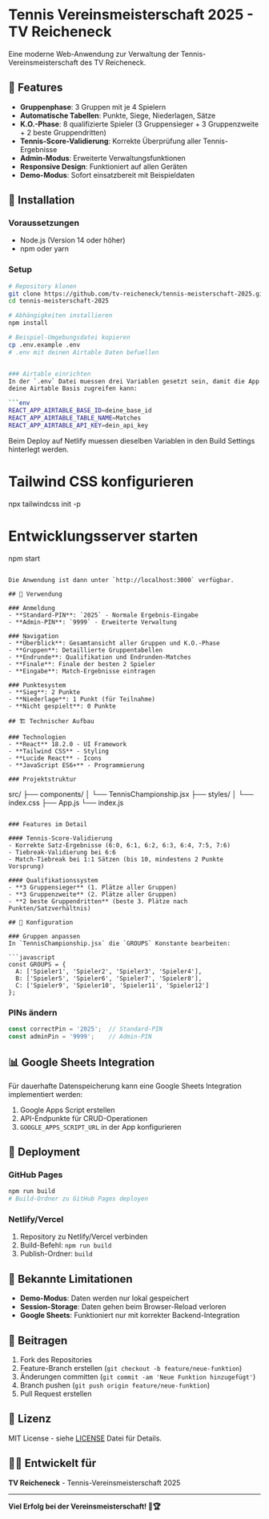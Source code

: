 # Tennis Vereinsmeisterschaft 2025 - TV Reicheneck

Eine moderne Web-Anwendung zur Verwaltung der Tennis-Vereinsmeisterschaft des TV Reicheneck.

## 🎾 Features

- **Gruppenphase**: 3 Gruppen mit je 4 Spielern
- **Automatische Tabellen**: Punkte, Siege, Niederlagen, Sätze
- **K.O.-Phase**: 8 qualifizierte Spieler (3 Gruppensieger + 3 Gruppenzweite + 2 beste Gruppendritten)
- **Tennis-Score-Validierung**: Korrekte Überprüfung aller Tennis-Ergebnisse
- **Admin-Modus**: Erweiterte Verwaltungsfunktionen
- **Responsive Design**: Funktioniert auf allen Geräten
- **Demo-Modus**: Sofort einsatzbereit mit Beispieldaten

## 🚀 Installation

### Voraussetzungen
- Node.js (Version 14 oder höher)
- npm oder yarn

### Setup
```bash
# Repository klonen
git clone https://github.com/tv-reicheneck/tennis-meisterschaft-2025.git
cd tennis-meisterschaft-2025

# Abhängigkeiten installieren
npm install

# Beispiel-Umgebungsdatei kopieren
cp .env.example .env
# .env mit deinen Airtable Daten befuellen


### Airtable einrichten
In der `.env` Datei muessen drei Variablen gesetzt sein, damit die App auf
deine Airtable Basis zugreifen kann:

```env
REACT_APP_AIRTABLE_BASE_ID=deine_base_id
REACT_APP_AIRTABLE_TABLE_NAME=Matches
REACT_APP_AIRTABLE_API_KEY=dein_api_key
```

Beim Deploy auf Netlify muessen dieselben Variablen in den Build Settings
hinterlegt werden.

# Tailwind CSS konfigurieren
npx tailwindcss init -p

# Entwicklungsserver starten
npm start
```

Die Anwendung ist dann unter `http://localhost:3000` verfügbar.

## 📱 Verwendung

### Anmeldung
- **Standard-PIN**: `2025` - Normale Ergebnis-Eingabe
- **Admin-PIN**: `9999` - Erweiterte Verwaltung

### Navigation
- **Überblick**: Gesamtansicht aller Gruppen und K.O.-Phase
- **Gruppen**: Detaillierte Gruppentabellen
- **Endrunde**: Qualifikation und Endrunden-Matches
- **Finale**: Finale der besten 2 Spieler
- **Eingabe**: Match-Ergebnisse eintragen

### Punktesystem
- **Sieg**: 2 Punkte
- **Niederlage**: 1 Punkt (für Teilnahme)
- **Nicht gespielt**: 0 Punkte

## 🏗️ Technischer Aufbau

### Technologien
- **React** 18.2.0 - UI Framework
- **Tailwind CSS** - Styling
- **Lucide React** - Icons
- **JavaScript ES6+** - Programmierung

### Projektstruktur
```
src/
├── components/
│   └── TennisChampionship.jsx
├── styles/
│   └── index.css
├── App.js
└── index.js
```

### Features im Detail

#### Tennis-Score-Validierung
- Korrekte Satz-Ergebnisse (6:0, 6:1, 6:2, 6:3, 6:4, 7:5, 7:6)
- Tiebreak-Validierung bei 6:6
- Match-Tiebreak bei 1:1 Sätzen (bis 10, mindestens 2 Punkte Vorsprung)

#### Qualifikationssystem
- **3 Gruppensieger** (1. Plätze aller Gruppen)
- **3 Gruppenzweite** (2. Plätze aller Gruppen)
- **2 beste Gruppendritten** (beste 3. Plätze nach Punkten/Satzverhältnis)

## 🔧 Konfiguration

### Gruppen anpassen
In `TennisChampionship.jsx` die `GROUPS` Konstante bearbeiten:

```javascript
const GROUPS = {
  A: ['Spieler1', 'Spieler2', 'Spieler3', 'Spieler4'],
  B: ['Spieler5', 'Spieler6', 'Spieler7', 'Spieler8'],
  C: ['Spieler9', 'Spieler10', 'Spieler11', 'Spieler12']
};
```

### PINs ändern
```javascript
const correctPin = '2025';  // Standard-PIN
const adminPin = '9999';    // Admin-PIN
```

## 📊 Google Sheets Integration

Für dauerhafte Datenspeicherung kann eine Google Sheets Integration implementiert werden:

1. Google Apps Script erstellen
2. API-Endpunkte für CRUD-Operationen
3. `GOOGLE_APPS_SCRIPT_URL` in der App konfigurieren

## 🚀 Deployment

### GitHub Pages
```bash
npm run build
# Build-Ordner zu GitHub Pages deployen
```

### Netlify/Vercel
1. Repository zu Netlify/Vercel verbinden
2. Build-Befehl: `npm run build`
3. Publish-Ordner: `build`

## 🐛 Bekannte Limitationen

- **Demo-Modus**: Daten werden nur lokal gespeichert
- **Session-Storage**: Daten gehen beim Browser-Reload verloren
- **Google Sheets**: Funktioniert nur mit korrekter Backend-Integration

## 🤝 Beitragen

1. Fork des Repositories
2. Feature-Branch erstellen (`git checkout -b feature/neue-funktion`)
3. Änderungen committen (`git commit -am 'Neue Funktion hinzugefügt'`)
4. Branch pushen (`git push origin feature/neue-funktion`)
5. Pull Request erstellen

## 📝 Lizenz

MIT License - siehe [LICENSE](LICENSE) Datei für Details.

## 👨‍💻 Entwickelt für

**TV Reicheneck** - Tennis-Vereinsmeisterschaft 2025

---

**Viel Erfolg bei der Vereinsmeisterschaft! 🎾🏆**
